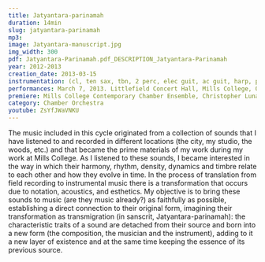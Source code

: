 ```yaml
---
title: Jatyantara-parinamah
duration: 14min
slug: jatyantara-parinamah
mp3:
image: Jatyantara-manuscript.jpg
img_width: 300
pdf: Jatyantara-Parinamah.pdf_DESCRIPTION_Jatyantara-Parinamah
year: 2012-2013
creation_date: 2013-03-15
instrumentation: (cl, ten sax, tbn, 2 perc, elec guit, ac guit, harp, pno, 2 vl, 2 vc, electronics)
performances: March 7, 2013. Littlefield Concert Hall, Mills College, Oakland, CA. Mills College Contemporary Chamber Ensemble, Christopher Luna-Mega, cond.
premiere: Mills College Contemporary Chamber Ensemble, Christopher Luna-Mega, cond. Oakland, CA | The Luna Ensemble. San Francisco | University of Virginia New Music Ensemble, cond. Christopher Luna-Mega Charlottesville, VA
category: Chamber Orchestra
youtube: ZsYfJWaVNKU
---
```


The music included in this cycle originated from a collection of sounds that I have listened to and recorded in different locations (the city, my studio, the woods, etc.) and that became the prime materials of my work during my work at Mills College. As I listened to these sounds, I became interested in the way in which their harmony, rhythm, density, dynamics and timbre relate to each other and how they evolve in time. In the process of translation from field recording to instrumental music there is a transformation that occurs due to notation, acoustics, and esthetics. My objective is to bring these sounds to music (are they music already?) as faithfully as possible, establishing a direct connection to their original form, imagining their transformation as transmigration (in sanscrit, Jatyantara-parinamah): the characteristic traits of a sound are detached from their source and born into a new form (the composition, the musician and the instrument), adding to it a new layer of existence and at the same time keeping the essence of its previous source.
